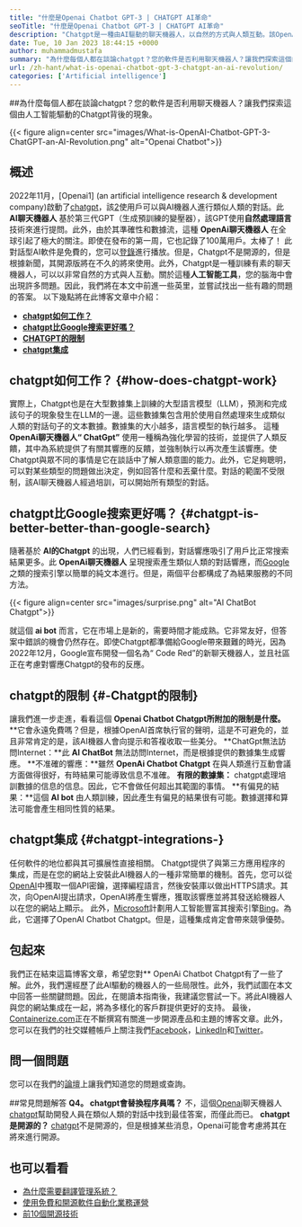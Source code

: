 ```yaml
---
title: "什麼是Openai Chatbot GPT-3 | CHATGPT AI革命" 
seoTitle: "什麼是Openai Chatbot GPT-3 | CHATGPT AI革命" 
description: "Chatgpt是一種由AI驅動的聊天機器人，以自然的方式與人類互動。該OpenAI聊天機器人基於語言處理AI模型，稱為GPT-3。" 
date: Tue, 10 Jan 2023 18:44:15 +0000
author: muhammadmustafa
summary: "為什麼每個人都在談論chatgpt？您的軟件是否利用聊天機器人？讓我們探索這個由人工智能驅動的chatgpt背後的現象。" 
url: /zh-hant/what-is-openai-chatbot-gpt-3-chatgpt-an-ai-revolution/
categories: ['Artificial intelligence']
---
```


##為什麼每個人都在談論chatgpt？您的軟件是否利用聊天機器人？讓我們探索這個由人工智能驅動的Chatgpt背後的現象。

{{< figure align=center src="images/What-is-OpenAI-Chatbot-GPT-3-ChatGPT-an-AI-Revolution.png" alt="Openai Chatbot">}}


## 概述

2022年11月，[Openai1] (an artificial intelligence research & development company)啟動了[chatgpt][2]，該[2]使用戶可以與AI機器人進行類似人類的對話。此 **AI聊天機器人** 基於第三代GPT（生成預訓練的變壓器），該GPT使用**自然處理語言**技術來進行提問。此外，由於其準確性和數據流，這種 **OpenAi聊天機器人** 在全球引起了極大的關注。即使在發布的第一周，它也記錄了100萬用戶。太棒了！
此對話型AI軟件是免費的，您可以[登錄][3]進行播放。但是，Chatgpt不是開源的，但是根據新聞，其開源版將在不久的將來使用。此外，Chatgpt是一種訓練有素的聊天機器人，可以以非常自然的方式與人互動。關於這種**人工智能工具**，您的腦海中會出現許多問題。因此，我們將在本文中前進一些英里，並嘗試找出一些有趣的問題的答案。
以下幾點將在此博客文章中介紹：
  * **[chatgpt如何工作？][4]**
  * **[chatgpt比Google搜索更好嗎？][5]**
  * **[CHATGPT的限制][6]**
  * **[chatgpt集成][7]**

## chatgpt如何工作？   {#how-does-chatgpt-work}
實際上，Chatgpt也是在大型數據集上訓練的大型語言模型（LLM），預測和完成該句子的現象發生在LLM的一邊。這些數據集包含用於使用自然處理來生成類似人類的對話句子的文本數據。數據集的大小越多，語言模型的執行越多。
這種 **OpenAi聊天機器人“ ChatGpt”** 使用一種稱為強化學習的技術，並提供了人類反饋，其中為系統提供了有關其響應的反饋，並強制執行以再次產生該響應。使Chatgpt與眾不同的事情是它在談話中了解人類意圖的能力。此外，它足夠聰明，可以對某些類型的問題做出決定，例如回答什麼和丟棄什麼。對話的範圍不受限制，該AI聊天機器人經過培訓，可以開始所有類型的對話。

## chatgpt比Google搜索更好嗎？   {#chatgpt-is-better-better-than-google-search}
隨著基於 **AI的Chatgpt** 的出現，人們已經看到，對話響應吸引了用戶比正常搜索結果更多。此 **OpenAi聊天機器人** 呈現搜索產生類似人類的對話響應，而[Google][8]之類的搜索引擎以簡單的純文本進行。但是，兩個平台都構成了為結果服務的不同方法。

{{< figure align=center src="images/surprise.png" alt="AI ChatBot Chatgpt">}}

就這個 **ai bot** 而言，它在市場上是新的，需要時間才能成熟。它非常友好，但答案中錯誤的機會仍然存在。即使Chatgpt都準備給Google帶來艱難的時光，因為2022年12月，Google宣布開發一個名為“ Code Red”的新聊天機器人，並且社區正在考慮對響應Chatgpt的發布的反應。

## chatgpt的限制 {#-Chatgpt的限制}
讓我們進一步走進，看看這個 **Openai Chatbot Chatgpt所附加的限制是什麼。** 
**它會永遠免費嗎？但是，根據OpenAI首席執行官的聲明，這是不可避免的，並且非常肯定的是，該AI機器人會向提示和答複收取一些美分。
**ChatGpt無法訪問Internet：**此 **AI ChatBot** 無法訪問Internet，而是根據提供的數據集生成響應。
**不准確的響應：**雖然 **OpenAi Chatbot Chatgpt** 在與人類進行互動會議方面做得很好，有時結果可能導致信息不准確。
**有限的數據集：** chatgpt處理培訓數據的信息的信息。因此，它不會做任何超出其範圍的事情。
**有偏見的結果：**這個 **AI bot** 由人類訓練，因此產生有偏見的結果很有可能。數據選擇和算法可能會產生相同性質的結果。

## chatgpt集成 {#chatgpt-integrations-}
任何軟件的地位都與其可擴展性直接相關。 Chatgpt提供了與第三方應用程序的集成，而是在您的網站上安裝此AI機器人的一種非常簡單的機制。首先，您可以從[OpenAI][1]中獲取一個API密鑰，選擇編程語言，然後安裝庫以做出HTTPS請求。其次，向OpenAI提出請求，OpenAI將產生響應，獲取該響應並將其發送給機器人以在您的網站上顯示。
此外，[Microsoft][9]計劃用人工智能豐富其搜索引擎[Bing][10]。為此，它選擇了OpenAI Chatbot Chatgpt。但是，這種集成肯定會帶來競爭優勢。

## 包起來
我們正在結束這篇博客文章，希望您對** OpenAi Chatbot Chatgpt有了一些了解。此外，我們還經歷了此AI驅動的機器人的一些局限性。此外，我們試圖在本文中回答一些關鍵問題。因此，在閱讀本指南後，我建議您嘗試一下。將此AI機器人與您的網站集成在一起，將為多樣化的客戶群提供更好的支持。
最後，[Containerize.com][11]正在不斷撰寫有關進一步開源產品和主題的博客文章。此外，您可以在我們的社交媒體帳戶上關注我們[Facebook][12]，[LinkedIn][13]和[Twitter][14]。

## 問一個問題
您可以在我們的[論壇][15]上讓我們知道您的問題或查詢。

##常見問題解答
**Q4。 chatgpt會替換程序員嗎？**
不，這個[Openai][1]聊天機器人[chatgpt][2]幫助開發人員在類似人類的對話中找到最佳答案，而僅此而已。
**chatgpt是開源的？**
[chatgpt][2]不是開源的，但是根據某些消息，Openai可能會考慮將其在將來進行開源。

## 也可以看看
  * [為什麼需要翻譯管理系統？][16]
  * [使用免費和開源軟件自動化業務運營][17]
  * [前10個開源技術][18]

  
[1]: https://openai.com/
[2]: https://chat.openai.com/chat
[3]: https://chat.openai.com/
[4]: #How-does-ChatGPT-work
[5]: #ChatGPT-is-better-than-Google-Search
[6]: #Limitations-of-ChatGPT
[7]: #ChatGPT-integrations-
[8]: https://www.google.com/
[9]: https://www.microsoft.com/en-pk
[10]: https://www.bing.com/
[11]: https://www.containerize.com/
[12]: https://web.facebook.com/containerize
[13]: https://www.linkedin.com/company/containerize/
[14]: https://twitter.com/containerize_co
[15]: https://forum.containerize.com/
[16]: https://blog.containerize.com/software-development/why-do-you-need-a-translation-management-system/
[17]: https://blog.containerize.com/blogging/automate-business-operations-using-open-source-software/
[18]: https://blog.containerize.com/backup-and-sync-software/top-10-open-source-trending-technologies-of-2022/
